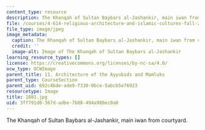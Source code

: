 ```yaml
---
content_type: resource
description: The Khanqah of Sultan Baybars al-Jashankir, main iwan from courtyard.
file: /courses/4-614-religious-architecture-and-islamic-cultures-fall-2002/3ff791d0367dadbe7b88494a980ec0a0_1081.jpg
file_type: image/jpeg
image_metadata:
  caption: The Khanqah of Sultan Baybars al-Jashankir, main iwan from courtyard.
  credit: ''
  image-alt: Image of The Khanqah of Sultan Baybars al-Jashankir
learning_resource_types: []
license: https://creativecommons.org/licenses/by-nc-sa/4.0/
ocw_type: OCWImage
parent_title: 11. Architecture of the Ayyubids and Mamluks
parent_type: CourseSection
parent_uid: 692c4bde-ade9-f330-0bce-5abcb5e76923
resourcetype: Image
title: 1081.jpg
uid: 3ff791d0-367d-adbe-7b88-494a980ec0a0
---
```

The Khanqah of Sultan Baybars al-Jashankir, main iwan from courtyard.
